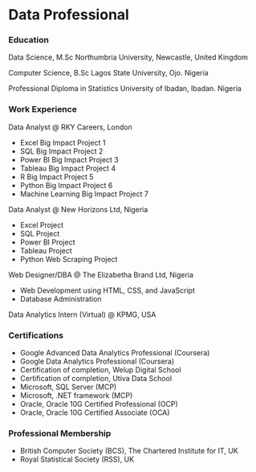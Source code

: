 # Data Professional

### Education
Data Science, M.Sc
Northumbria University, Newcastle, United Kingdom

Computer Science, B.Sc
Lagos State University, Ojo. Nigeria

Professional Diploma in Statistics
University of Ibadan, Ibadan. Nigeria

### Work Experience
Data Analyst @ RKY Careers, London
- Excel Big Impact Project 1
- SQL Big Impact Project 2
- Power BI Big Impact Project 3
- Tableau Big Impact Project 4
- R Big Impact Project 5
- Python Big Impact Project 6
- Machine Learning Big Impact Project 7

Data Analyst @ New Horizons Ltd, Nigeria
- Excel Project
- SQL Project
- Power BI Project
- Tableau Project
- Python Web Scraping Project

Web Designer/DBA @ The Elizabetha Brand Ltd, Nigeria
- Web Development using HTML, CSS, and JavaScript
- Database Administration

Data Analytics Intern (Virtual) @ KPMG, USA

### Certifications
- Google Advanced Data Analytics Professional (Coursera)
- Google Data Analytics Professional (Coursera)
- Certification of completion, Welup Digital School
- Certification of completion, Utiva Data School
- Microsoft, SQL Server (MCP)
- Microsoft, .NET framework (MCP)
- Oracle, Oracle 10G Certified Professional (OCP)
- Oracle, Oracle 10G Certified Associate (OCA)

### Professional Membership
- British Computer Society (BCS), The Chartered Institute for IT, UK
- Royal Statistical Society (RSS), UK
